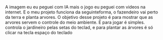 A imagem eu eu peguei com IA mais o jogo eu peguei com videos na internet.
E o meu projeto funciona da seguinteforma, o fazendeiro vai perto da terra e planta arvores.
O objetivo desse projeto é para mostrar que as arvores servem o controle do meio ambiente.
E para jogar é simples. controla o jardineiro pelas setas do teclad, e para plantar as árvores é só clicar na tecla espaço do teclado 

